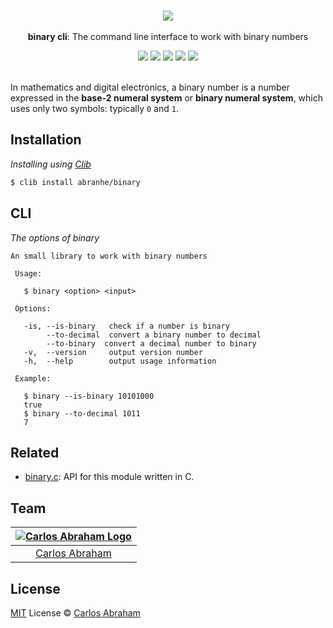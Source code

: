 <p align="center">
	<br>
	<img src="https://cdn.abranhe.com/projects/binary/logo.svg">
	<br>
	<br>
	<b>binary cli</b>: The command line interface to work with binary numbers
	<br>
</p>

<p align="center">
	<a href="https://travis-ci.org/abranhe/binary"><img src="https://img.shields.io/travis/abranhe/binary.svg?logo=travis" /></a>
	<a href="https://github.com/abranhe"><img src="https://abranhe.com/badge.svg"></a>
	<a href="https://cash.me/$abranhe"><img src="https://cdn.abranhe.com/badges/cash-me.svg"></a>
	<a href="https://patreon.com/abranhe"><img src="https://cdn.abranhe.com/badges/patreon.svg" /></a>
	<a href="https://github.com/abranhe/binary/blob/master/license"><img src="https://img.shields.io/github/license/abranhe/binary.svg" /></a>

  <br>
  <br>
</p>

In mathematics and digital electronics, a binary number is a number expressed in the **base-2 numeral system** or **binary numeral system**, which uses only two symbols: typically `0` and `1`.


## Installation

*Installing using [Clib](https://github.com/clibs/clib)*

```sh
$ clib install abranhe/binary
```

## CLI

*The options of binary*

```
An small library to work with binary numbers

 Usage:

   $ binary <option> <input>

 Options:

   -is, --is-binary   check if a number is binary
        --to-decimal  convert a binary number to decimal
        --to-binary  convert a decimal number to binary
   -v,  --version     output version number
   -h,  --help        output usage information

 Example:

   $ binary --is-binary 10101000
   true
   $ binary --to-decimal 1011
   7
```

## Related

- [binary.c][binary]: API for this module written in C.

## Team

|[![Carlos Abraham Logo][abranhe-img]][abranhe]|
| :-: |
| [Carlos Abraham][abranhe] |

## License

[MIT][license] License © [Carlos Abraham][abranhe]

<!-------------------- Links ------------------------>
[abranhe]: https://github.com/abranhe
[abranhe-img]: https://avatars3.githubusercontent.com/u/21347264?s=50
[license]: https://github.com/abranhe/binary/blob/master/license
[travis-badge]: https://img.shields.io/travis/abranhe/binary.svg
[travis-status]: https://travis-ci.org/abranhe/binary
[coverage-badge]: https://img.shields.io/coveralls/abranhe/binary.svg
[coverage-status]: https://coveralls.io/r/abranhe/binary?branch=master
[binary]: https://github.com/abranhe/binary.c
